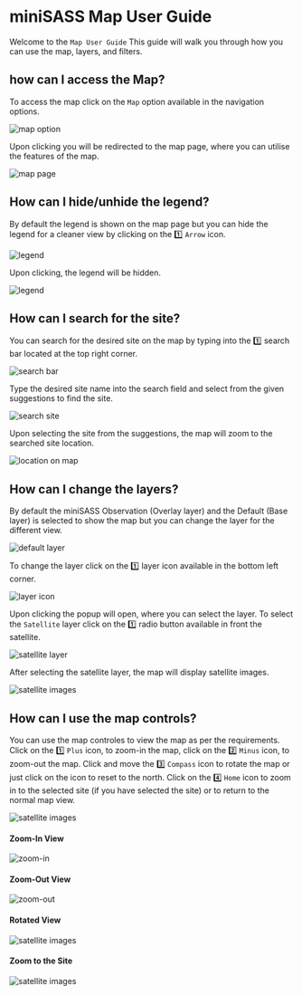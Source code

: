 # miniSASS Map User Guide

Welcome to the `Map User Guide` This guide will walk you through how you can use the map, layers, and filters.

## how can I access the Map?

To access the map click on the `Map` option available in the navigation options.

![map option](./img/map-1.png)

Upon clicking you will be redirected to the map page, where you can utilise the features of the map.

![map page](./img/map-2.png)

## How can I hide/unhide the legend?

By default the legend is shown on the map page but you can hide the legend for a cleaner view by clicking on the 1️⃣ `Arrow` icon.

![legend](./img/map-3.png)

Upon clicking, the legend will be hidden.

![legend](./img/map-4.png)

## How can I search for the site?

You can search for the desired site on the map by typing into the 1️⃣ search bar located at the top right corner.

![search bar](./img/map-5.png)

Type the desired site name into the search field and select from the given suggestions to find the site.

![search site](./img/map-6.png)

Upon selecting the site from the suggestions, the map will zoom to the searched site location.

![location on map](./img/map-7.png)

## How can I change the layers?

By default the miniSASS Observation (Overlay layer) and the Default (Base layer) is selected to show the map but you can change the layer for the different view.

![default layer](./img/map-8.png)

To change the layer click on the 1️⃣ layer icon available in the bottom left corner.

![layer icon](./img/map-9.png)

Upon clicking the popup will open, where you can select the layer. To select the `Satellite` layer click on the 1️⃣ radio button available in front the satellite.

![satellite layer](./img/map-16.png)

After selecting the satellite layer, the map will display satellite images.

![satellite images](./img/map-10.png)

## How can I use the map controls?

You can use the map controles to view the map as per the requirements. Click on the 1️⃣ `Plus` icon, to zoom-in the map, click on the 2️⃣ `Minus` icon, to zoom-out the map. Click and move the 3️⃣ `Compass` icon to rotate the map or just click on the icon to reset to the north. Click on the 4️⃣ `Home` icon to zoom in to the selected site (if you have selected the site) or to return to the normal map view.

![satellite images](./img/map-11.png)

#### Zoom-In View

![zoom-in](./img/map-12.png)

#### Zoom-Out View

![zoom-out](./img/map-13.png)

#### Rotated View

![satellite images](./img/map-14.png)

#### Zoom to the Site 

![satellite images](./img/map-15.png)
